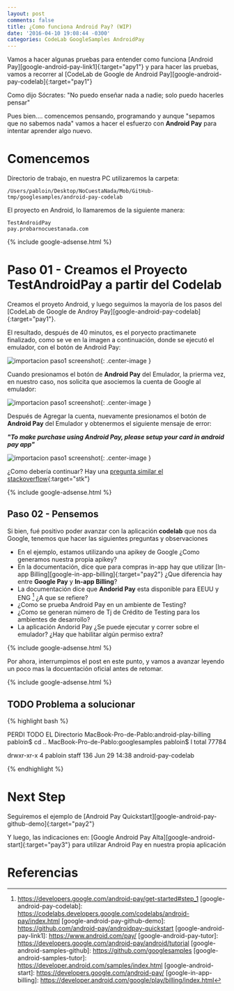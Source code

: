 ```yaml
---
layout: post
comments: false
title: ¿Como funciona Android Pay? (WIP)
date: '2016-04-10 19:08:44 -0300'
categories: CodeLab GoogleSamples AndroidPay
---
```


Vamos a hacer algunas pruebas para entender como funciona [Android Pay][google-android-pay-link1]{:target="apy1"} y para hacer las pruebas, vamos a recorrer al [CodeLab de Google de Android Pay][google-android-pay-codelab]{:target="pay1"}

Como dijo Sócrates: "No puedo enseñar nada a nadie; solo puedo hacerles pensar"

Pues bien.... comencemos pensando, programando y aunque "sepamos que no sabemos nada" vamos a hacer el esfuerzo con **Android Pay** para intentar aprender algo nuevo.

# Comencemos

Directorio de trabajo, en nuestra PC utilizaremos la carpeta:

```
/Users/pabloin/Desktop/NoCuestaNada/Mob/GitHub-tmp/googlesamples/android-pay-codelab
```

El proyecto en Android, lo llamaremos de la siguiente manera:

```
TestAndroidPay
pay.probarnocuestanada.com
```

{% include google-adsense.html %}<br>

# Paso 01 - Creamos el Proyecto TestAndroidPay a partir del Codelab

Creamos el proyeto Android, y luego seguimos la mayoría de los pasos del [CodeLab de Google de Androy Pay][google-android-pay-codelab]{:target="pay1"}.

El resultado, después de 40 minutos, es el poryecto practimanete finalizado, como se ve en la imagen a continuación, donde se ejecutó el emulador, con el botón de Android Pay:

![importacion paso1 screenshot](/assets/post_007_img3.png){: .center-image }

Cuando presionamos el botón de **Android Pay** del Emulador, la prierma vez, en nuestro caso, nos solicita que asociemos la cuenta de Google al emulador:

![importacion paso1 screenshot](/assets/post_007_img4.png){: .center-image }

Después de Agregar la cuenta, nuevamente presionamos el botón de **Android Pay** del Emulador y obtenermos el siguiente mensaje de error:

**_"To make purchase using Android Pay, please setup your card in android pay app"_**

![importacion paso1 screenshot](/assets/post_007_img5.png){: .center-image }

¿Como debería continuar? Hay una [pregunta similar el stackoverflow](http://stackoverflow.com/questions/34306835/android-pay-error){:target="stk"}

{% include google-adsense.html %}<br>

## Paso 02 - Pensemos

Si bien, fué positivo poder avanzar con la aplicación **codelab** que nos da Google, tenemos que hacer las siguientes preguntas y observaciones

- En el ejemplo, estamos utilizando una apikey de Google ¿Como generamos nuestra propia apikey?
- En la documentación, dice que para compras in-app hay que utilizar [In-app Billing][google-in-app-billing]{:target="pay2"} ¿Que diferencia hay entre **Google Pay** y **In-app Billing**?
- La documentación dice que **Andorid Pay** esta disponible para EEUU y ENG [^1] ¿A que se refiere?
- ¿Como se prueba Android Pay en un ambiente de Testing?
- ¿Como se generan número de Tj de Crédito de Testing para los ambientes de desarrollo?
- La aplicación Andorid Pay ¿Se puede ejecutar y correr sobre el emulador? ¿Hay que habilitar algún permiso extra?

{% include google-adsense.html %}<br>

Por ahora, interrumpimos el post en este punto, y vamos a avanzar leyendo un poco mas la docuentación oficial antes de retomar.

{% include google-adsense.html %}<br>

## TODO Problema a solucionar

{% highlight bash %}

PERDI TODO EL Directorio MacBook-Pro-de-Pablo:android-play-billing pabloin$ cd .. MacBook-Pro-de-Pablo:googlesamples pabloin$ l total 77784

drwxr-xr-x 4 pabloin staff 136 Jun 29 14:38 android-pay-codelab

{% endhighlight %}

# Next Step

Seguiremos el ejemplo de [Android Pay Quickstart][google-android-pay-github-demo]{:target="pay2"}

Y luego, las indicaciones en: [Google Android Pay Alta][google-android-start]{:target="pay3"} para utilizar Android Pay en nuestra propia aplicación

# Referencias

[^1]: https://developers.google.com/android-pay/get-started#step_1
[google-android-pay-codelab]: https://codelabs.developers.google.com/codelabs/android-pay/index.html
[google-android-pay-github-demo]: https://github.com/android-pay/androidpay-quickstart
[google-android-pay-link1]: https://www.android.com/pay/
[google-android-pay-tutor]: https://developers.google.com/android-pay/android/tutorial
[google-android-samples-github]: https://github.com/googlesamples
[google-android-samples-tutor]: https://developer.android.com/samples/index.html
[google-android-start]: https://developers.google.com/android-pay/
[google-in-app-billing]: https://developer.android.com/google/play/billing/index.html
